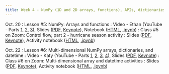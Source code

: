```yaml
---
title: Week 4 - NumPy (1D and 2D arrays, functions), APIs, dictionaries, datetime objects
---
```


Oct. 20
: Lesson #5: NumPy: Arrays and functions
  : Video - Ethan (YouTube - Parts [1](#), [2](#), [3](#)), Slides ([PDF](/OCEAN_215/materials/lessons/lesson_5.pdf), [Keynote](/OCEAN_215/materials/lessons/lesson_5.key)), Notebook ([HTML](https://nbviewer.org/github/ethan-campbell/OCEAN_215/blob/main/materials/lessons/lesson_5_notebook.ipynb), [.ipynb](/OCEAN_215/materials/lessons/lesson_5_notebook.ipynb))
: Class #5 on Zoom: Control flow, part 2 - hurricane season activity
  : Slides ([PDF](/OCEAN_215/materials/class/class_5.pdf), [Keynote](/OCEAN_215/materials/class/class_5.key)), Activity notebook ([HTML](https://nbviewer.org/github/ethan-campbell/OCEAN_215/blob/main/materials/class/class_5_notebook.ipynb), [.ipynb](/OCEAN_215/materials/class/class_5_notebook.ipynb))

Oct. 22
: Lesson #6: Multi-dimensional NumPy arrays, dictionaries, and datetime
  : Video - Katy (YouTube - Parts [1](#), [2](#), [3](#), [4](#)), Slides ([PDF](/OCEAN_215/materials/lessons/lesson_6.pdf), [Keynote](/OCEAN_215/materials/lessons/lesson_6.key))
: Class #6 on Zoom: Multi-dimensional array and datetime activities
  : Slides ([PDF](/OCEAN_215/materials/class/class_6.pdf), [Keynote](/OCEAN_215/materials/class/class_6.key)), Activity notebook ([HTML](https://nbviewer.org/github/ethan-campbell/OCEAN_215/blob/main/materials/class/class_6_notebook.ipynb), [.ipynb](/OCEAN_215/materials/class/class_6_notebook.ipynb))